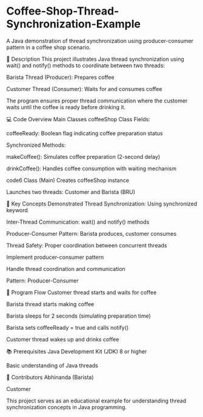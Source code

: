 # Coffee-Shop-Thread-Synchronization-Example
A Java demonstration of thread synchronization using producer-consumer pattern in a coffee shop scenario.

📖 Description
This project illustrates Java thread synchronization using wait() and notify() methods to coordinate between two threads:

Barista Thread (Producer): Prepares coffee

Customer Thread (Consumer): Waits for and consumes coffee

The program ensures proper thread communication where the customer waits until the coffee is ready before drinking it.


💻 Code Overview
Main Classes
coffeeShop Class
Fields:

coffeeReady: Boolean flag indicating coffee preparation status

Synchronized Methods:

makeCoffee(): Simulates coffee preparation (2-second delay)

drinkCoffee(): Handles coffee consumption with waiting mechanism

code6 Class (Main)
Creates coffeeShop instance

Launches two threads: Customer and Barista (BRU)

🔧 Key Concepts Demonstrated
Thread Synchronization: Using synchronized keyword

Inter-Thread Communication: wait() and notify() methods

Producer-Consumer Pattern: Barista produces, customer consumes

Thread Safety: Proper coordination between concurrent threads



Implement producer-consumer pattern

Handle thread coordination and communication



Pattern: Producer-Consumer

🔄 Program Flow
Customer thread starts and waits for coffee

Barista thread starts making coffee

Barista sleeps for 2 seconds (simulating preparation time)

Barista sets coffeeReady = true and calls notify()

Customer thread wakes up and drinks coffee

📚 Prerequisites
Java Development Kit (JDK) 8 or higher

Basic understanding of Java threads

👥 Contributors
Abhinanda (Barista)

Customer

This project serves as an educational example for understanding thread synchronization concepts in Java programming.

